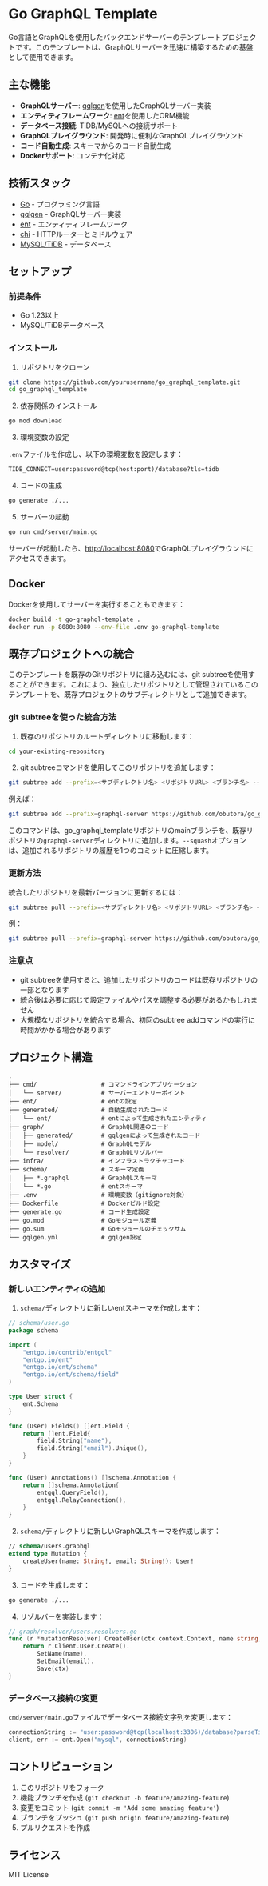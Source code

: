 # Go GraphQL Template

Go言語とGraphQLを使用したバックエンドサーバーのテンプレートプロジェクトです。このテンプレートは、GraphQLサーバーを迅速に構築するための基盤として使用できます。

## 主な機能

- **GraphQLサーバー**: [gqlgen](https://github.com/99designs/gqlgen)を使用したGraphQLサーバー実装
- **エンティティフレームワーク**: [ent](https://entgo.io/)を使用したORM機能
- **データベース接続**: TiDB/MySQLへの接続サポート
- **GraphQLプレイグラウンド**: 開発時に便利なGraphQLプレイグラウンド
- **コード自動生成**: スキーマからのコード自動生成
- **Dockerサポート**: コンテナ化対応

## 技術スタック

- [Go](https://golang.org/) - プログラミング言語
- [gqlgen](https://github.com/99designs/gqlgen) - GraphQLサーバー実装
- [ent](https://entgo.io/) - エンティティフレームワーク
- [chi](https://github.com/go-chi/chi) - HTTPルーターとミドルウェア
- [MySQL/TiDB](https://www.mysql.com/) - データベース

## セットアップ

### 前提条件

- Go 1.23以上
- MySQL/TiDBデータベース

### インストール

1. リポジトリをクローン

```bash
git clone https://github.com/yourusername/go_graphql_template.git
cd go_graphql_template
```

2. 依存関係のインストール

```bash
go mod download
```

3. 環境変数の設定

`.env`ファイルを作成し、以下の環境変数を設定します：

```
TIDB_CONNECT=user:password@tcp(host:port)/database?tls=tidb
```

4. コードの生成

```bash
go generate ./...
```

5. サーバーの起動

```bash
go run cmd/server/main.go
```

サーバーが起動したら、[http://localhost:8080](http://localhost:8080)でGraphQLプレイグラウンドにアクセスできます。

## Docker

Dockerを使用してサーバーを実行することもできます：

```bash
docker build -t go-graphql-template .
docker run -p 8080:8080 --env-file .env go-graphql-template
```

## 既存プロジェクトへの統合

このテンプレートを既存のGitリポジトリに組み込むには、git subtreeを使用することができます。これにより、独立したリポジトリとして管理されているこのテンプレートを、既存プロジェクトのサブディレクトリとして追加できます。

### git subtreeを使った統合方法

1. 既存のリポジトリのルートディレクトリに移動します：

```bash
cd your-existing-repository
```

2. git subtreeコマンドを使用してこのリポジトリを追加します：

```bash
git subtree add --prefix=<サブディレクトリ名> <リポジトリURL> <ブランチ名> --squash
```

例えば：

```bash
git subtree add --prefix=graphql-server https://github.com/obutora/go_graphql_template.git main --squash
```

このコマンドは、go_graphql_templateリポジトリのmainブランチを、既存リポジトリの`graphql-server`ディレクトリに追加します。`--squash`オプションは、追加されるリポジトリの履歴を1つのコミットに圧縮します。

### 更新方法

統合したリポジトリを最新バージョンに更新するには：

```bash
git subtree pull --prefix=<サブディレクトリ名> <リポジトリURL> <ブランチ名> --squash
```

例：

```bash
git subtree pull --prefix=graphql-server https://github.com/obutora/go_graphql_template.git main --squash
```

### 注意点

- git subtreeを使用すると、追加したリポジトリのコードは既存リポジトリの一部となります
- 統合後は必要に応じて設定ファイルやパスを調整する必要があるかもしれません
- 大規模なリポジトリを統合する場合、初回のsubtree addコマンドの実行に時間がかかる場合があります

## プロジェクト構造

```
.
├── cmd/                  # コマンドラインアプリケーション
│   └── server/           # サーバーエントリーポイント
├── ent/                  # entの設定
├── generated/            # 自動生成されたコード
│   └── ent/              # entによって生成されたエンティティ
├── graph/                # GraphQL関連のコード
│   ├── generated/        # gqlgenによって生成されたコード
│   ├── model/            # GraphQLモデル
│   └── resolver/         # GraphQLリゾルバー
├── infra/                # インフラストラクチャコード
├── schema/               # スキーマ定義
│   ├── *.graphql         # GraphQLスキーマ
│   └── *.go              # entスキーマ
├── .env                  # 環境変数（gitignore対象）
├── Dockerfile            # Dockerビルド設定
├── generate.go           # コード生成設定
├── go.mod                # Goモジュール定義
├── go.sum                # Goモジュールのチェックサム
└── gqlgen.yml            # gqlgen設定
```

## カスタマイズ

### 新しいエンティティの追加

1. `schema/`ディレクトリに新しいentスキーマを作成します：

```go
// schema/user.go
package schema

import (
    "entgo.io/contrib/entgql"
    "entgo.io/ent"
    "entgo.io/ent/schema"
    "entgo.io/ent/schema/field"
)

type User struct {
    ent.Schema
}

func (User) Fields() []ent.Field {
    return []ent.Field{
        field.String("name"),
        field.String("email").Unique(),
    }
}

func (User) Annotations() []schema.Annotation {
    return []schema.Annotation{
        entgql.QueryField(),
        entgql.RelayConnection(),
    }
}
```

2. `schema/`ディレクトリに新しいGraphQLスキーマを作成します：

```graphql
// schema/users.graphql
extend type Mutation {
    createUser(name: String!, email: String!): User!
}
```

3. コードを生成します：

```bash
go generate ./...
```

4. リゾルバーを実装します：

```go
// graph/resolver/users.resolvers.go
func (r *mutationResolver) CreateUser(ctx context.Context, name string, email string) (*ent.User, error) {
    return r.Client.User.Create().
        SetName(name).
        SetEmail(email).
        Save(ctx)
}
```

### データベース接続の変更

`cmd/server/main.go`ファイルでデータベース接続文字列を変更します：

```go
connectionString := "user:password@tcp(localhost:3306)/database?parseTime=true"
client, err := ent.Open("mysql", connectionString)
```

## コントリビューション

1. このリポジトリをフォーク
2. 機能ブランチを作成 (`git checkout -b feature/amazing-feature`)
3. 変更をコミット (`git commit -m 'Add some amazing feature'`)
4. ブランチをプッシュ (`git push origin feature/amazing-feature`)
5. プルリクエストを作成

## ライセンス

MIT License
